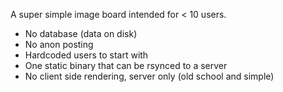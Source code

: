 A super simple image board intended for < 10 users.

- No database (data on disk)
- No anon posting
- Hardcoded users to start with
- One static binary that can be rsynced to a server
- No client side rendering, server only (old school and simple)
